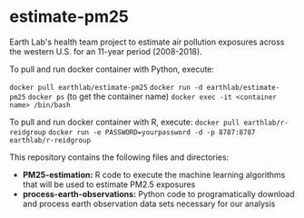 # estimate-pm25
Earth Lab's health team project to estimate air pollution exposures across the western U.S. for an 11-year period (2008-2018). 

To pull and run docker container with Python, execute:

`docker pull earthlab/estimate-pm25`
`docker run -d earthlab/estimate-pm25`
`docker ps` (to get the container name)
`docker exec -it <container name> /bin/bash`

To pull and run docker container with R, execute:
`docker pull earthlab/r-reidgroup`
`docker run -e PASSWORD=yourpassword -d -p 8787:8787 earthlab/r-reidgroup`

This repository contains the following files and directories:

* **PM25-estimation:** R code to execute the machine learning algorithms that will be used to estimate PM2.5 exposures
* **process-earth-observations:** Python code to programatically download and process earth observation data sets necessary for our analysis
